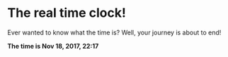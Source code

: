 # The real time clock!

Ever wanted to know what the time is? Well, your journey is about to end!

**The time is Nov 18, 2017, 22:17**